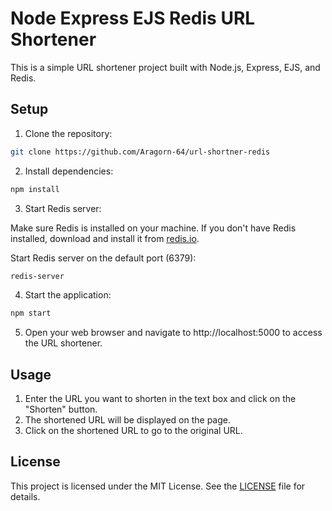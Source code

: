 # Node Express EJS Redis URL Shortener

This is a simple URL shortener project built with Node.js, Express, EJS, and Redis.

## Setup

1. Clone the repository:

```bash
git clone https://github.com/Aragorn-64/url-shortner-redis
```
2. Install dependencies:

```bash
npm install
```

3. Start Redis server:

Make sure Redis is installed on your machine. If you don't have Redis installed, download and install it from [redis.io](https://redis.io/download).

Start Redis server on the default port (6379):

```bash
redis-server
```

4. Start the application:

```bash
npm start
```

5. Open your web browser and navigate to http://localhost:5000 to access the URL shortener.

## Usage

1. Enter the URL you want to shorten in the text box and click on the "Shorten" button.
2. The shortened URL will be displayed on the page.
3. Click on the shortened URL to go to the original URL.

## License

This project is licensed under the MIT License. See the [LICENSE](LICENSE) file for details.
